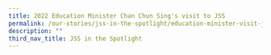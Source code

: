 ```yaml
---
title: 2022 Education Minister Chan Chun Sing's visit to JSS
permalink: /our-stories/jss-in-the-spotlight/education-minister-visit-jss/
description: ""
third_nav_title: JSS in the Spotlight
---
```

